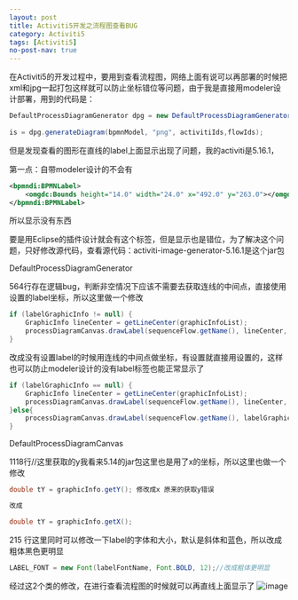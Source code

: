 ```yaml
---
layout: post
title: Activiti5开发之流程图查看BUG
category: Activiti5
tags: [Activiti5]
no-post-nav: true
---
```


在Activiti5的开发过程中，要用到查看流程图，网络上面有说可以再部署的时候把xml和jpg一起打包这样就可以防止坐标错位等问题，由于我是直接用modeler设计部署，用到的代码是：

```java
DefaultProcessDiagramGenerator dpg = new DefaultProcessDiagramGenerator();  
  
is = dpg.generateDiagram(bpmnModel, "png", activitiIds,flowIds);
```

但是发现查看的图形在直线的label上面显示出现了问题，我的activiti是5.16.1，

第一点：自带modeler设计的不会有

```xml
<bpmndi:BPMNLabel>
    <omgdc:Bounds height="14.0" width="24.0" x="492.0" y="263.0"></omgdc:Bounds>
</bpmndi:BPMNLabel>
```

所以显示没有东西

要是用Eclipse的插件设计就会有这个标签，但是显示也是错位，为了解决这个问题，只好修改源代码，查看源代码：activiti-image-generator-5.16.1是这个jar包

DefaultProcessDiagramGenerator

564行存在逻辑bug，判断非空情况下应该不需要去获取连线的中间点，直接使用设置的label坐标，所以这里做一个修改

 
```java
if (labelGraphicInfo != null) {  
    GraphicInfo lineCenter = getLineCenter(graphicInfoList);  
    processDiagramCanvas.drawLabel(sequenceFlow.getName(), lineCenter, false); 
}
```
改成没有设置label的时候用连线的中间点做坐标，有设置就直接用设置的，这样也可以防止modeler设计的没有label标签也能正常显示了



```java
if (labelGraphicInfo == null) {  
    GraphicInfo lineCenter = getLineCenter(graphicInfoList);  
    processDiagramCanvas.drawLabel(sequenceFlow.getName(), lineCenter, false);  
}else{  
    processDiagramCanvas.drawLabel(sequenceFlow.getName(), labelGraphicInfo, false);  
}
```
DefaultProcessDiagramCanvas

1118行//这里获取的y我看来5.14的jar包这里也是用了x的坐标，所以这里也做一个修改

    
```java
double tY = graphicInfo.getY(); 修改成x 原来的获取y错误

改成

double tY = graphicInfo.getX();
```
215 行这里同时可以修改一下label的字体和大小，默认是斜体和蓝色，所以改成粗体黑色更明显


```java
LABEL_FONT = new Font(labelFontName, Font.BOLD, 12);//改成粗体更明显
```
经过这2个类的修改，在进行查看流程图的时候就可以再直线上面显示了
![image](http://img.blog.csdn.net/20141009014437734?watermark/2/text/aHR0cDovL2Jsb2cuY3Nkbi5uZXQvZmdzdHVkZW50/font/5a6L5L2T/fontsize/400/fill/I0JBQkFCMA==/dissolve/70/gravity/SouthEast)

